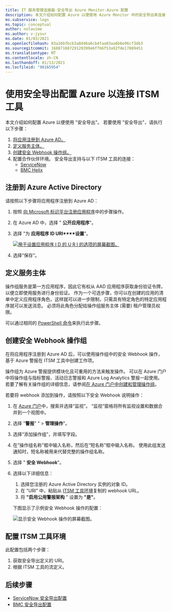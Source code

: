 ```yaml
---
title: IT 服务管理连接器-安全导出 Azure Monitor-Azure 配置
description: 本文介绍如何配置 Azure 以便使用 Azure Monitor 中的安全导出来连接 ITSM 产品/服务，以集中监视和管理 ITSM 工作项。
ms.subservice: logs
ms.topic: conceptual
author: nolavime
ms.author: v-jysur
ms.date: 01/03/2021
ms.openlocfilehash: 03a16bfbcb3a8d46a6cb4faa03aa6b6e96cf3db3
ms.sourcegitcommit: 16887168729120399e6ffb6f53a92fde17889451
ms.translationtype: MT
ms.contentlocale: zh-CN
ms.lasthandoff: 01/13/2021
ms.locfileid: "98165954"
---
```

# <a name="configure-azure-to-connect-itsm-tools-using-secure-export"></a>使用安全导出配置 Azure 以连接 ITSM 工具

本文介绍如何配置 Azure 以便使用 "安全导出"。
若要使用 "安全导出"，请执行以下步骤：

1. [将应用注册到 Azure AD。](./itsm-connector-secure-webhook-connections-azure-configuration.md#register-with-azure-active-directory)
1. [定义服务主体。](./itsm-connector-secure-webhook-connections-azure-configuration.md#define-service-principal)
1. [创建安全 Webhook 操作组。](./itsm-connector-secure-webhook-connections-azure-configuration.md#create-a-secure-webhook-action-group)
1. 配置合作伙伴环境。
    安全导出支持与以下 ITSM 工具的连接：
    * [ServiceNow](./itsmc-secure-webhook-connections-servicenow.md)
    * [BMC Helix](./itsmc-secure-webhook-connections-bmc.md)

## <a name="register-with-azure-active-directory"></a>注册到 Azure Active Directory

请按照以下步骤将应用程序注册到 Azure AD：

1. 按照 [向 Microsoft 标识平台注册应用程序](../../active-directory/develop/quickstart-register-app.md)中的步骤操作。
2. 在 Azure AD 中，选择 " **公开应用程序**"。
3. 选择 "为 **应用程序 ID URI****设置**"。

   [![用于设置应用程序 I D 的 U R I 的选项的屏幕截图。](media/it-service-management-connector-secure-webhook-connections/azure-ad.png)](media/it-service-management-connector-secure-webhook-connections/azure-ad-expand.png#lightbox)
4. 选择“保存”。

## <a name="define-service-principal"></a>定义服务主体

操作组服务是第一方应用程序，因此它有权从 AAD 应用程序获取身份验证令牌，以便立即使用服务进行身份验证。
作为一个可选步骤，你可以在创建的应用的清单中定义应用程序角色，这样就可以进一步限制，只需具有特定角色的特定应用程序就可以发送消息。 必须将此角色分配给操作组服务主体 (需要) 租户管理员权限。

可以通过相同的 [PowerShell 命令](./action-groups.md#secure-webhook-powershell-script)来执行此步骤。

## <a name="create-a-secure-webhook-action-group"></a>创建安全 Webhook 操作组

在将应用程序注册到 Azure AD 后，可以使用操作组中的安全 Webhook 操作，基于 Azure 警报在 ITSM 工具中创建工作项。

操作组为 Azure 警报提供模块化且可重用的方法来触发操作。 可以在 Azure 门户中将操作组与指标警报、活动日志警报和 Azure Log Analytics 警报一起使用。
若要了解有关操作组的详细信息，请参阅[在 Azure 门户中创建和管理操作组](./action-groups.md)。

若要将 webhook 添加到操作，请按照以下安全 Webhook 说明操作：

1. 在 [Azure 门户](https://portal.azure.com/)中，搜索并选择“监视”。 “监视”窗格将所有监视设置和数据合并到一个视图中。
2. 选择 "**警报**" "  >  **管理操作**"。
3. 选择“添加操作组”，并填写字段。
4. 在“操作组名称”框中输入名称，然后在“短名称”框中输入名称。 使用此组发送通知时，短名称被用来代替完整的操作组名称。
5. 选择 " **安全 Webhook**"。
6. 选择以下详细信息：
   1. 选择您注册的 Azure Active Directory 实例的对象 ID。
   2. 在 "URI" 中，粘贴从 [ITSM 工具环境](#configure-the-itsm-tool-environment)复制的 webhook URL。
   3. 将 **"启用公用警报架构** " 设置为 **"是"**。 

   下图显示了示例安全 Webhook 操作的配置：

   ![显示安全 Webhook 操作的屏幕截图。](media/it-service-management-connector-secure-webhook-connections/secure-webhook.png)

## <a name="configure-the-itsm-tool-environment"></a>配置 ITSM 工具环境

此配置包括两个步骤：

1. 获取安全导出定义的 URI。
2. 根据 ITSM 工具的流定义。

## <a name="next-steps"></a>后续步骤

* [ServiceNow 安全导出配置](./itsmc-secure-webhook-connections-servicenow.md)
* [BMC 安全导出配置](./itsmc-secure-webhook-connections-bmc.md)
